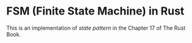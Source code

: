 # FSM (Finite State Machine) in Rust

This is an implementation of _state pattern_ in the Chapter 17 of The Rust Book.
